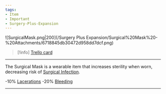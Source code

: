```yaml
---
tags:
- Item
- Important
- Surgery-Plus-Expansion
---
```


![SurgicalMask.png\|200](/Surgery Plus Expansion/Surgical%20Mask%20-%20Attachments/6718845db30472d958dd7dcf.png)

> [!info] [Trello card](https://trello.com/c/LYQLdltn/153-surgical-mask)

---

The Surgical Mask is a wearable item that increases sterility when worn, decreasing risk of [Surgical Infection](Surgical%20Infection.md).

\-10% [Lacerations]([Wounds](../Any%20bodypart/archived/Wounds.md) "‌")
\-20% [Bleeding](../Any%20bodypart/Bleeding.md)

---

